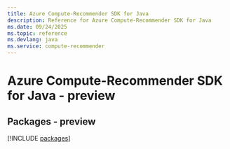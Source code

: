 ```yaml
---
title: Azure Compute-Recommender SDK for Java
description: Reference for Azure Compute-Recommender SDK for Java
ms.date: 09/24/2025
ms.topic: reference
ms.devlang: java
ms.service: compute-recommender
---
```

# Azure Compute-Recommender SDK for Java - preview
## Packages - preview
[!INCLUDE [packages](compute-recommender-index.md)]